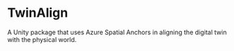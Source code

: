 # TwinAlign
A Unity package that uses Azure Spatial Anchors in aligning the digital twin with the physical world.
